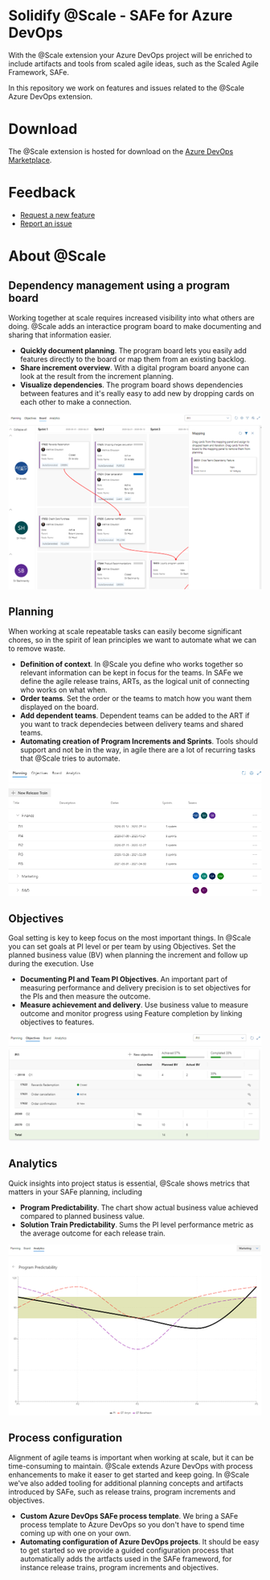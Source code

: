 # Solidify @Scale - SAFe for Azure DevOps

With the @Scale extension your Azure DevOps project will be enriched to include artifacts and tools from scaled agile ideas, such as the Scaled Agile Framework, SAFe.

In this repository we work on features and issues related to the @Scale Azure DevOps extension.

# Download
The @Scale extension is hosted for download on the [Azure DevOps Marketplace](https://marketplace.visualstudio.com/items?itemName=solidify.solidify-scale).

# Feedback
* [Request a new feature](https://github.com/solidify/scale/issues/new?template=feature_request.md)
* [Report an issue](https://github.com/solidify/scale/issues/new?template=bug_report.md)

# About @Scale
## Dependency management using a program board

Working together at scale requires increased visibility into what others are doing. @Scale adds an interactice program board to make documenting and sharing that information easier.

  * **Quickly document planning**. The program board lets you easily add features directly to the board or map them from an existing backlog.
  * **Share increment overview**. With a digital program board anyone can look at the result from the increment planning.
  * **Visualize dependencies**. The program board shows dependencies between features and it's really easy to add new by dropping cards on each other to make a connection. 

![](static/depmgmt.png)

## Planning

When working at scale repeatable tasks can easily become significant chores, so in the spirit of lean principles we want to automate what we can to remove waste. 

  * **Definition of context**. In @Scale you define who works together so relevant information can be kept in focus for the teams. In SAFe we define the agile release trains, ARTs, as the logical unit of connecting who works on what when.
  * **Order teams**. Set the order or the teams to match how you want them displayed on the board.
  * **Add dependent teams**. Dependent teams can be added to the ART if you want to track dependecies between delivery teams and shared teams.
  * **Automating creation of Program Increments and Sprints**. Tools should support and not be in the way, in agile there are a lot of recurring tasks that @Scale tries to automate. 

![](static/planning.png)

## Objectives

Goal setting is key to keep focus on the most important things. In @Scale you can set goals at PI level or per team by using Objectives. Set the planned business value (BV) when planning the increment and follow up during the execution. Use 

  * **Documenting PI and Team PI Objectives**. An important part of measuring performance and delivery precision is to set objectives for the PIs and then measure the outcome. 
  * **Measure achievement and delivery**. Use business value to measure outcome and monitor progress using Feature completion by linking objectives to features.

![](static/objectives.png)

## Analytics

Quick insights into project status is essential, @Scale shows metrics that matters in your SAFe planning, including

  * **Program Predictability**. The chart show actual business value achieved compared to planned business value.
  * **Solution Train Predictability**. Sums the PI level performance metric as the average outcome for each release train.

![](static/analytics.png)

## Process configuration

Alignment of agile teams is important when working at scale, but it can be time-consuming to maintain. @Scale extends Azure DevOps with process enhancements to make it easer to get started and keep going. In @Scale we've also added tooling for additional planning concepts and artifacts introduced by SAFe, such as release trains, program increments and objectives.

  * **Custom Azure DevOps SAFe process template**. We bring a SAFe process template to Azure DevOps so you don't have to spend time coming up with one on your own. 
  * **Automating configuration of Azure DevOps projects**. It should be easy to get started so we provide a guided configuration process that automatically adds the artfacts used in the SAFe frameword, for instance release trains, program increments and objectives.
  
